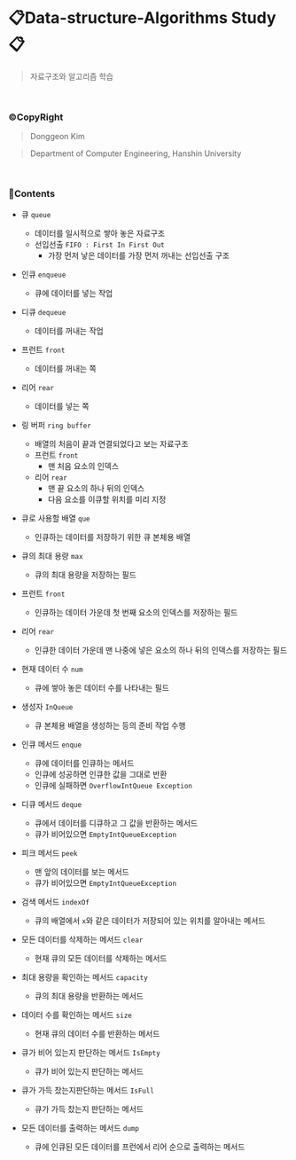 # 📋Data-structure-Algorithms Study📋
> 자료구조와 알고리즘 학습

<br>

### ©CopyRight
> Donggeon Kim

> Department of Computer Engineering, Hanshin University

<br>

### 📒Contents

- 큐 `queue`
    + 데이터를 일시적으로 쌓아 놓은 자료구조
    + 선입선출 `FIFO : First In First Out`
        * 가장 먼저 낳은 데이터를 가장 먼저 꺼내는 선입선출 구조

- 인큐 `enqueue`
    + 큐에 데이터를 넣는 작업

- 디큐 `dequeue`
    + 데이터를 꺼내는 작업

- 프런트 `front`
    + 데이터를 꺼내는 쪽

- 리어 `rear`
    + 데이터를 넣는 쪽

- 링 버퍼 `ring buffer`
    + 배열의 처음이 끝과 연결되었다고 보는 자료구조
    + 프런트 `front`
        * 맨 처음 요소의 인덱스
    + 리어 `rear`
        * 맨 끝 요소의 하나 뒤의 인덱스
        * 다음 요소를 이큐할 위치를 미리 지정

- 큐로 사용할 배열 `que`
    + 인큐하는 데이터를 저장하기 위한 큐 본체용 배열

- 큐의 최대 용량 `max`
    + 큐의 최대 용량을 저장하는 필드

- 프런트 `front`
    + 인큐하는 데이터 가운데 첫 번째 요소의 인덱스를 저장하는 필드

- 리어 `rear`
    + 인큐한 데이터 가운데 맨 나중에 넣은 요소의 하나 뒤의 인덱스를 저장하는 필드

- 현재 데이터 수 `num`
    + 큐에 쌓아 놓은 데이터 수를 나타내는 필드

- 생성자 `InQueue`
    + 큐 본체용 배열을 생성하는 등의 준비 작업 수행

- 인큐 메서드 `enque`
    + 큐에 데이터를 인큐하는 메서드
    + 인큐에 성공하면 인큐한 값을 그대로 반환
    + 인큐에 실패하면 `OverflowIntQueue Exception`

- 디큐 메서드 `deque`
    + 큐에서 데이터를 디큐하고 그 값을 반환하는 메서드
    + 큐가 비어있으면 `EmptyIntQueueException`

- 피크 메서드 `peek`
    + 맨 앞의 데이터를 보는 메서드
    + 큐가 비어있으면 `EmptyIntQueueException`

- 검색 메서드 `indexOf`
    + 큐의 배열에서 `x`와 같은 데이터가 저장되어 있는 위치를 알아내는 메서드

- 모든 데이터를 삭제하는 메서드 `clear`
    + 현재 큐의 모든 데이터를 삭제하는 메서드

- 최대 용량을 확인하는 메서드 `capacity`
    + 큐의 최대 용량을 반환하는 메서드

- 데이터 수를 확인하는 메서드 `size`
    + 현재 큐의 데이터 수를 반환하는 메서드

- 큐가 비어 있는지 판단하는 메서드 `IsEmpty`
    + 큐가 비어 있는지 판단하는 메서드

- 큐가 가득 찼는지판단하는 메서드 `IsFull`
    + 큐가 가득 찼는지 판단하는 메서드

- 모든 데이터를 출력하는 메서드 `dump`
    + 큐에 인큐된 모든 데이터를 프런에서 리어 순으로 출력하는 메서드